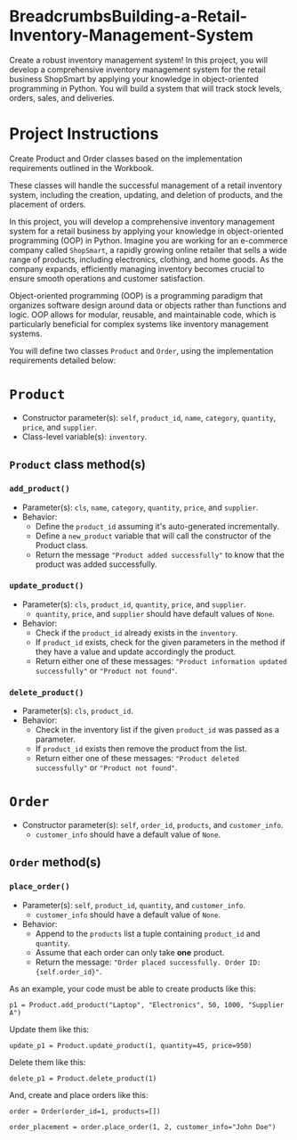 # BreadcrumbsBuilding-a-Retail-Inventory-Management-System

Create a robust inventory management system! In this project, you will develop a comprehensive inventory management system for the retail business ShopSmart by applying your knowledge in object-oriented programming in Python. You will build a system that will track stock levels, orders, sales, and deliveries.

# Project Instructions
Create Product and Order classes based on the implementation requirements outlined in the Workbook.

These classes will handle the successful management of a retail inventory system, including the creation, updating, and deletion of products, and the placement of orders.

In this project, you will develop a comprehensive inventory management system for a retail business by applying your knowledge in object-oriented programming (OOP) in Python. Imagine you are working for an e-commerce company called `ShopSmart`, a rapidly growing online retailer that sells a wide range of products, including electronics, clothing, and home goods. As the company expands, efficiently managing inventory becomes crucial to ensure smooth operations and customer satisfaction.

Object-oriented programming (OOP) is a programming paradigm that organizes software design around data or objects rather than functions and logic. OOP allows for modular, reusable, and maintainable code, which is particularly beneficial for complex systems like inventory management systems.

You will define two classes `Product` and `Order`, using the implementation requirements detailed below:

# `Product`

- Constructor parameter(s): `self`, `product_id`, `name`, `category`, `quantity`, `price`, and `supplier`.
- Class-level variable(s): `inventory`.

## `Product` class method(s)

### `add_product()`
- Parameter(s): `cls`, `name`, `category`, `quantity`, `price`, and `supplier`.
- Behavior: 
    - Define the `product_id` assuming it's auto-generated incrementally.
    - Define a `new_product` variable that will call the constructor of the Product class.
    - Return the message `"Product added successfully"` to know that the product was added successfully.

### `update_product()`
- Parameter(s): `cls`, `product_id`, `quantity`, `price`, and `supplier`.
    - `quantity`, `price`, and `supplier` should have default values of `None`. 
- Behavior: 
    - Check if the `product_id` already exists in the `inventory`.
    - If `product_id` exists, check for the given parameters in the method if they have a value and update accordingly the product.
    - Return either one of these messages: `"Product information updated successfully"` or `"Product not found"`.

### `delete_product()`
- Parameter(s): `cls`, `product_id`.
- Behavior: 
    - Check in the inventory list if the given `product_id` was passed as a parameter.
    - If `product_id` exists then remove the product from the list.
    - Return either one of these messages: `"Product deleted successfully"` or `"Product not found"`.


# `Order`

- Constructor parameter(s): `self`, `order_id`, `products`, and `customer_info`.
    - `customer_info` should have a default value of `None`. 

## `Order` method(s)

### `place_order()`
- Parameter(s): `self`, `product_id`, `quantity`, and `customer_info`.
    - `customer_info` should have a default value of `None`.
- Behavior: 
    - Append to the `products` list a tuple containing `product_id` and `quantity`.
    - Assume that each order can only take **one** product. 
    - Return the message: `"Order placed successfully. Order ID: {self.order_id}"`.
 
As an example, your code must be able to create products like this:

`p1 = Product.add_product("Laptop", "Electronics", 50, 1000, "Supplier A")`

Update them like this:

`update_p1 = Product.update_product(1, quantity=45, price=950)`

Delete them like this:

`delete_p1 = Product.delete_product(1)`

And, create and place orders like this:

`order = Order(order_id=1, products=[])`

`order_placement = order.place_order(1, 2, customer_info="John Doe")`
